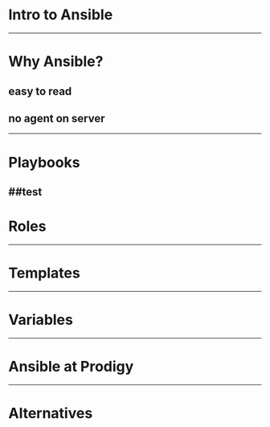 # Intro to Ansible
---
# Why Ansible?

## easy to read

## no agent on server

---

# Playbooks

##test
---

# Roles
---

# Templates
--- 

# Variables
---

# Ansible at Prodigy
---

# Alternatives
